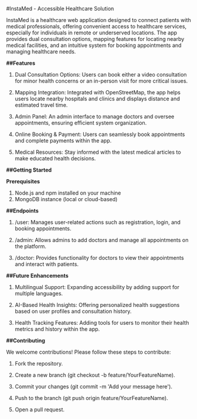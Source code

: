 #InstaMed - Accessible Healthcare Solution

InstaMed is a healthcare web application designed to connect patients with medical professionals, offering convenient access to healthcare services, especially for individuals in remote or underserved locations. The app provides dual consultation options, mapping features for locating nearby medical facilities, and an intuitive system for booking appointments and managing healthcare needs.

**##Features**

1. Dual Consultation Options: Users can book either a video consultation for minor health concerns or an in-person visit for more critical issues.

2. Mapping Integration: Integrated with OpenStreetMap, the app helps users locate nearby hospitals and clinics and displays distance and estimated travel time.

3. Admin Panel: An admin interface to manage doctors and oversee appointments, ensuring efficient system organization.

4. Online Booking & Payment: Users can seamlessly book appointments and complete payments within the app.

5. Medical Resources: Stay informed with the latest medical articles to make educated health decisions.

**##Getting Started**

**Prerequisites**

1. Node.js and npm installed on your machine
2. MongoDB instance (local or cloud-based)

**##Endpoints**

1. /user: Manages user-related actions such as registration, login, and booking appointments.

2. /admin: Allows admins to add doctors and manage all appointments on the platform.

3. /doctor: Provides functionality for doctors to view their appointments and interact with patients.

**##Future Enhancements**

1. Multilingual Support: Expanding accessibility by adding support for multiple languages.

2. AI-Based Health Insights: Offering personalized health suggestions based on user profiles and consultation history.

3. Health Tracking Features: Adding tools for users to monitor their health metrics and history within the app.

**##Contributing**

We welcome contributions! Please follow these steps to contribute:

1. Fork the repository.

2. Create a new branch (git checkout -b feature/YourFeatureName).

3. Commit your changes (git commit -m 'Add your message here').

4. Push to the branch (git push origin feature/YourFeatureName).

5. Open a pull request.
